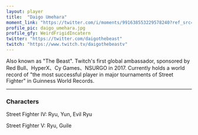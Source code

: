 ```yaml
---
layout: player
title:  "Daigo Umehara"
moment_link: "https://twitter.com/i/moments/991638553229578240?ref_src=twsrc%5Etfw"
profile_pic: daigo_umehara.jpg
profile_gfy: WeirdFrigidIncatern
twitter: "https://twitter.com/daigothebeast"
twitch: "https://www.twitch.tv/daigothebeastv"
---
```


Also known as "The Beast". Twitch's first global ambassador, 
sponsored by Red Bull、HyperX、Cy Games、NSURGO in 2017.
Currently holds a world record of "the most successful player 
in major tournaments of Street Fighter" in Guinness World Records. 

<hr/>

<h3>Characters</h3>

Street Fighter IV: Ryu, Yun, Evil Ryu 

Street Fighter V: Ryu, Guile
